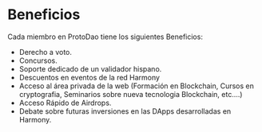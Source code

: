 # Beneficios

Cada miembro en ProtoDao tiene los siguientes Beneficios:

* Derecho a voto.
* Concursos.
* Soporte dedicado de un validador hispano.
* Descuentos en eventos de la red Harmony
* Acceso al área privada de la web (Formación en Blockchain, Cursos en cryptografia, Seminarios  sobre nueva tecnologia Blockchain, etc.…)
* Acceso Rápido de Airdrops.
* Debate sobre futuras inversiones en las DApps desarrolladas en Harmony.

